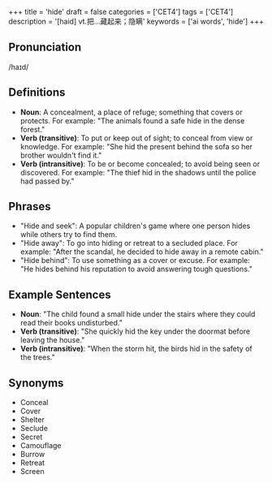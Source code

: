 +++
title = 'hide'
draft = false
categories = ['CET4']
tags = ['CET4']
description = '[haid] vt.把…藏起来；隐瞒'
keywords = ['ai words', 'hide']
+++

## Pronunciation
/haɪd/

## Definitions
- **Noun**: A concealment, a place of refuge; something that covers or protects. For example: "The animals found a safe hide in the dense forest."
- **Verb (transitive)**: To put or keep out of sight; to conceal from view or knowledge. For example: "She hid the present behind the sofa so her brother wouldn't find it."
- **Verb (intransitive)**: To be or become concealed; to avoid being seen or discovered. For example: "The thief hid in the shadows until the police had passed by."

## Phrases
- "Hide and seek": A popular children's game where one person hides while others try to find them.
- "Hide away": To go into hiding or retreat to a secluded place. For example: "After the scandal, he decided to hide away in a remote cabin."
- "Hide behind": To use something as a cover or excuse. For example: "He hides behind his reputation to avoid answering tough questions."

## Example Sentences
- **Noun**: "The child found a small hide under the stairs where they could read their books undisturbed."
- **Verb (transitive)**: "She quickly hid the key under the doormat before leaving the house."
- **Verb (intransitive)**: "When the storm hit, the birds hid in the safety of the trees."

## Synonyms
- Conceal
- Cover
- Shelter
- Seclude
- Secret
- Camouflage
- Burrow
- Retreat
- Screen
